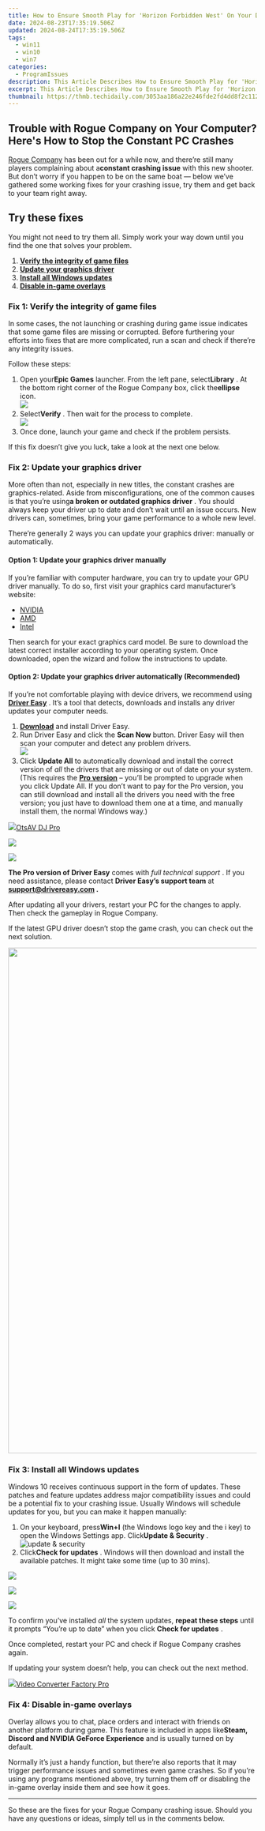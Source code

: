 ```yaml
---
title: How to Ensure Smooth Play for 'Horizon Forbidden West' On Your Desktop Computer
date: 2024-08-23T17:35:19.506Z
updated: 2024-08-24T17:35:19.506Z
tags:
  - win11
  - win10
  - win7
categories:
  - ProgramIssues
description: This Article Describes How to Ensure Smooth Play for 'Horizon Forbidden West' On Your Desktop Computer
excerpt: This Article Describes How to Ensure Smooth Play for 'Horizon Forbidden West' On Your Desktop Computer
thumbnail: https://thmb.techidaily.com/3053aa186a22e246fde2fd4dd8f2c112e4536c6f6daea88caa002eae0f563142.jpg
---
```


## Trouble with Rogue Company on Your Computer? Here's How to Stop the Constant PC Crashes

[Rogue Company](https://www.epicgames.com/store/en-US/p/rogue-company?epic%5Fcreator%5Fid=28725b529b5346a38a080b6a920aa97a&epic%5Fgame%5Fid=933ada2ec45e4184ae840d64c99e0ba9) has been out for a while now, and there’re still many players complaining about a**constant crashing issue** with this new shooter. But don’t worry if you happen to be on the same boat — below we’ve gathered some working fixes for your crashing issue, try them and get back to your team right away.

## Try these fixes

 You might not need to try them all. Simply work your way down until you find the one that solves your problem.

1. [**Verify the integrity of game files**](https://tools.techidaily.com/drivereasy/download/)
2. [**Update your graphics driver**](https://tools.techidaily.com/drivereasy/download/)
3. [**Install all Windows updates**](https://tools.techidaily.com/drivereasy/download/)
4. **[Disable in-game overlays](https://tools.techidaily.com/drivereasy/download/)**

### Fix 1: Verify the integrity of game files

 In some cases, the not launching or crashing during game issue indicates that some game files are missing or corrupted. Before furthering your efforts into fixes that are more complicated, run a scan and check if there’re any integrity issues.

Follow these steps:

1. Open your**Epic Games** launcher. From the left pane, select**Library** . At the bottom right corner of the Rogue Company box, click the**ellipse** icon.  
![](https://images.drivereasy.com/wp-content/uploads/2021/03/rogue-company-verify-0.jpg)
2. Select**Verify** . Then wait for the process to complete.  
![](https://images.drivereasy.com/wp-content/uploads/2021/03/rogue-company-verify-1.jpg)
3. Once done, launch your game and check if the problem persists.

 If this fix doesn’t give you luck, take a look at the next one below.

### Fix 2: Update your graphics driver

 More often than not, especially in new titles, the constant crashes are graphics-related. Aside from misconfigurations, one of the common causes is that you’re using**a broken or outdated graphics driver** . You should always keep your driver up to date and don’t wait until an issue occurs. New drivers can, sometimes, bring your game performance to a whole new level.

 There’re generally 2 ways you can update your graphics driver: manually or automatically.

#### Option 1: Update your graphics driver manually

 If you’re familiar with computer hardware, you can try to update your GPU driver manually. To do so, first visit your graphics card manufacturer’s website:

* [NVIDIA](https://tools.techidaily.com/drivereasy/download/)
* [AMD](https://www.amd.com/en/support)
* [Intel](https://downloadcenter.intel.com/product/80939/Graphics)

 Then search for your exact graphics card model. Be sure to download the latest correct installer according to your operating system. Once downloaded, open the wizard and follow the instructions to update.

#### Option 2: Update your graphics driver automatically (Recommended)

 If you’re not comfortable playing with device drivers, we recommend using **[Driver Easy](https://tools.techidaily.com/drivereasy/download/)**  . It’s a tool that detects, downloads and installs any driver updates your computer needs.

1. **[Download](https://tools.techidaily.com/drivereasy/download/)**  and install Driver Easy.
2. Run Driver Easy and click the **Scan Now** button. Driver Easy will then scan your computer and detect any problem drivers.  
![](https://images.drivereasy.com/wp-content/uploads/2020/09/scan-now-driver-easy-1.png)
3. Click **Update All** to automatically download and install the correct version of _all_ the drivers that are missing or out of date on your system.(This requires the **[Pro version](https://tools.techidaily.com/drivereasy/download/)**  – you’ll be prompted to upgrade when you click Update All. If you don’t want to pay for the Pro version, you can still download and install all the drivers you need with the free version; you just have to download them one at a time, and manually install them, the normal Windows way.)  
<!-- affiliate ads begin -->
<a href="https://otszone.ots7.com/order/checkout.php?PRODS=4713321&QTY=1&AFFILIATE=108875&CART=1"><img src="https://green.ots7.com/screenshots/OtsAV/OtsAVDJ1.90-300x188.jpg" border="0">OtsAV DJ Pro</a>
<!-- affiliate ads end -->
![](https://images.drivereasy.com/wp-content/uploads/2020/09/de-update-all-rtx-3080.jpg)

<!-- affiliate ads begin -->
<a href="https://shop.systoolsgroup.com/affiliate.php?ACCOUNT=SYSTOOBY&AFFILIATE=108875&PATH=https%3A%2F%2Fwww.systoolsgroup.com%3FAFFILIATE%3D108875%26RESOURCE%3DSysTools%2BGmail%2BBackup"><img src="https://www.systoolsgroup.com/box/gmail-backup.png" border="0"></a>
<!-- affiliate ads end -->
**The Pro version of Driver Easy** comes with _full technical support_ . If you need assistance, please contact **Driver Easy’s support team** at **[support@drivereasy.com](https://tools.techidaily.com/drivereasy/download/) .**

 After updating all your drivers, restart your PC for the changes to apply. Then check the gameplay in Rogue Company.

 If the latest GPU driver doesn’t stop the game crash, you can check out the next solution.

<!-- affiliate ads begin -->
<a href="https://ephamedtechinc.pxf.io/c/5597632/2097466/26400?prodsku=B700" target="_top" id="2097466"><img src="//a.impactradius-go.com/display-ad/26400-2097466" border="0" alt="" width="2048" height="1024"/></a><img height="0" width="0" src="https://imp.pxf.io/i/5597632/2097466/26400" style="position:absolute;visibility:hidden;" border="0" />
<!-- affiliate ads end -->
### Fix 3: Install all Windows updates

 Windows 10 receives continuous support in the form of updates. These patches and feature updates address major compatibility issues and could be a potential fix to your crashing issue. Usually Windows will schedule updates for you, but you can make it happen manually:

1. On your keyboard, press**Win+I** (the Windows logo key and the i key) to open the Windows Settings app. Click**Update & Security** .  
![update & security](https://images.drivereasy.com/wp-content/uploads/2020/10/update-security-2.jpg)
2. Click**Check for updates** . Windows will then download and install the available patches. It might take some time (up to 30 mins).  
<!-- affiliate ads begin -->
<a href="https://store.nero.com/order/checkout.php?PRODS=42296855&QTY=1&AFFILIATE=108875&CART=1"><img src="http://cdnwww.nero.com/nero-com-wAssets/img/banners/2023/recode/Nero_Recode_Screen_2.png" border="0"></a>
<!-- affiliate ads end -->
![](https://images.drivereasy.com/wp-content/uploads/2020/08/windows-security-update-click-check-for-update.jpg)

<!-- affiliate ads begin -->
<a href="https://store.nero.com/order/checkout.php?PRODS=42296740&QTY=1&AFFILIATE=108875&CART=1"><img src="https://www.nero.com/nero-com-wAssets/img/banners/2023/biu/Nero_BackItUp_Screen_2.webp" border="0"></a>
<!-- affiliate ads end -->
 To confirm you’ve installed _all_  the system updates, **repeat these steps** until it prompts “You’re up to date” when you click **Check for updates** .

Once completed, restart your PC and check if Rogue Company crashes again.

 If updating your system doesn’t help, you can check out the next method.

<!-- affiliate ads begin -->
<a href="https://secure.2checkout.com/order/checkout.php?PRODS=4537547&QTY=1&AFFILIATE=108875&CART=1"><img src="https://secure.avangate.com/images/merchant/4b0a0290ad7df100b77e86839989a75e/products/vcfpro.png" border="0">Video Converter Factory Pro</a>
<!-- affiliate ads end -->
### Fix 4: Disable in-game overlays

 Overlay allows you to chat, place orders and interact with friends on another platform during game. This feature is included in apps like**Steam, Discord and NVIDIA GeForce Experience** and is usually turned on by default.

 Normally it’s just a handy function, but there’re also reports that it may trigger performance issues and sometimes even game crashes. So if you’re using any programs mentioned above, try turning them off or disabling the in-game overlay inside them and see how it goes.

---

 So these are the fixes for your Rogue Company crashing issue. Should you have any questions or ideas, simply tell us in the comments below.

<ins class="adsbygoogle"
     style="display:block"
     data-ad-format="autorelaxed"
     data-ad-client="ca-pub-7571918770474297"
     data-ad-slot="1223367746"></ins>



<ins class="adsbygoogle"
     style="display:block"
     data-ad-client="ca-pub-7571918770474297"
     data-ad-slot="8358498916"
     data-ad-format="auto"
     data-full-width-responsive="true"></ins>


